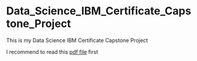 # Data_Science_IBM_Certificate_Capstone_Project
This is my Data Science IBM Certificate Capstone Project

I recommend to read this [pdf file](https://github.com/ViniciusCastillo/Data_Science_IBM_Certificate_Capstone_Project/blob/main/ds-capstone-Vinicius.pdf) first
